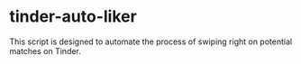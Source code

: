 # tinder-auto-liker
This script is designed to automate the process of swiping right on potential matches on Tinder.
